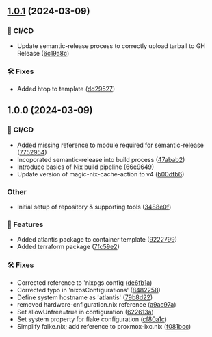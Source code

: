 ## [1.0.1](https://github.com/RoweCloud/lxc-nixos-atlantis/compare/1.0.0...1.0.1) (2024-03-09)


### 🦊 CI/CD

* Update semantic-release process to correctly upload tarball to GH Release ([6c19a8c](https://github.com/RoweCloud/lxc-nixos-atlantis/commit/6c19a8c0eab7d61e946e0b392e3f82cc78761a8c))


### 🛠 Fixes

* Added htop to template ([dd29527](https://github.com/RoweCloud/lxc-nixos-atlantis/commit/dd29527875b2c0d144ab33af44e3b028b3944b73))

## 1.0.0 (2024-03-09)


### 🦊 CI/CD

* Added missing reference to module required for semantic-release ([7752954](https://github.com/RoweCloud/lxc-nixos-atlantis/commit/7752954d68ec8836c410b1e820f603a738ddf5b2))
* Incoporated semantic-release into build process ([47abab2](https://github.com/RoweCloud/lxc-nixos-atlantis/commit/47abab26df571ab419df2b75e3255b4ac1434c98))
* Introduce basics of Nix build pipeline ([66e9649](https://github.com/RoweCloud/lxc-nixos-atlantis/commit/66e964979a22e04d2e4a3aba92be986e560235da))
* Update version of magic-nix-cache-action to v4 ([b00dfb6](https://github.com/RoweCloud/lxc-nixos-atlantis/commit/b00dfb6b4aba7df3031841880d2451ab471d5cab))


### Other

* Initial setup of repository & supporting tools ([3488e0f](https://github.com/RoweCloud/lxc-nixos-atlantis/commit/3488e0fe3982ad38923b7acc955e5d50e9ecb8fa))


### 🚀 Features

* Added atlantis package to container template ([9222799](https://github.com/RoweCloud/lxc-nixos-atlantis/commit/92227995cf0300fa30ad4524bc415554990803e5))
* Added terraform package ([7fc59e2](https://github.com/RoweCloud/lxc-nixos-atlantis/commit/7fc59e2c8394c6df5f6fc1edc9d9ec5a8c046400))


### 🛠 Fixes

* Corrected reference to 'nixpgs.config ([de6fb1a](https://github.com/RoweCloud/lxc-nixos-atlantis/commit/de6fb1a98c70cc331b6d2fe7ba9588905b7befb7))
* Corrected typo in 'nixosConfigurations' ([8482258](https://github.com/RoweCloud/lxc-nixos-atlantis/commit/8482258ed32d235c7c288a9767e3bff3b85646e1))
* Define system hostname as 'atlantis' ([79b8d22](https://github.com/RoweCloud/lxc-nixos-atlantis/commit/79b8d220bdce2b385d844e517def3548325eae33))
* removed hardware-cnfiguration.nix reference ([a9ac97a](https://github.com/RoweCloud/lxc-nixos-atlantis/commit/a9ac97a3a11918c98961fc2664368493c71db714))
* Set allowUnfree=true in configuration ([622613a](https://github.com/RoweCloud/lxc-nixos-atlantis/commit/622613a1ddb83bffdbe99220de27a43f35ce9bb0))
* Set system property for flake configuration ([cf80a1c](https://github.com/RoweCloud/lxc-nixos-atlantis/commit/cf80a1c0207c7df9c6a46c99892fc69672115b3f))
* Simplify falke.nix; add reference to proxmox-lxc.nix ([f081bcc](https://github.com/RoweCloud/lxc-nixos-atlantis/commit/f081bccf83b3ef7d8abc2520733a547eb49fbe9d))
